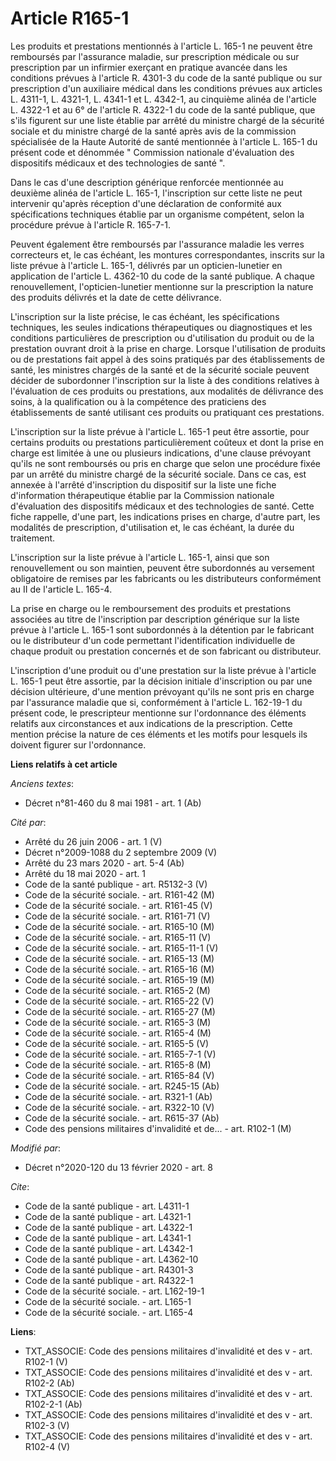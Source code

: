 # Article R165-1

Les produits et prestations mentionnés à l'article L. 165-1 ne peuvent être remboursés par l'assurance maladie, sur
prescription médicale ou sur prescription par un infirmier exerçant en pratique avancée dans les conditions prévues à
l'article R. 4301-3 du code de la santé publique ou sur prescription d'un auxiliaire médical dans les conditions prévues aux
articles L. 4311-1, L. 4321-1, L. 4341-1 et L. 4342-1, au cinquième alinéa de l'article L. 4322-1 et au 6° de l'article R.
4322-1 du code de la santé publique, que s'ils figurent sur une liste établie par arrêté du ministre chargé de la sécurité
sociale et du ministre chargé de la santé après avis de la commission spécialisée de la Haute Autorité de santé mentionnée à
l'article L. 165-1 du présent code et dénommée " Commission nationale d'évaluation des dispositifs médicaux et des
technologies de santé ". 

Dans le cas d'une description générique renforcée mentionnée au deuxième alinéa de l'article L. 165-1, l'inscription sur
cette liste ne peut intervenir qu'après réception d'une déclaration de conformité aux spécifications techniques établie par
un organisme compétent, selon la procédure prévue à l'article R. 165-7-1. 

Peuvent également être remboursés par l'assurance maladie les verres correcteurs et, le cas échéant, les montures
correspondantes, inscrits sur la liste prévue à l'article L. 165-1, délivrés par un opticien-lunetier en application de
l'article L. 4362-10 du code de la santé publique. A chaque renouvellement, l'opticien-lunetier mentionne sur la prescription
la nature des produits délivrés et la date de cette délivrance. 

L'inscription sur la liste précise, le cas échéant, les spécifications techniques, les seules indications thérapeutiques ou
diagnostiques et les conditions particulières de prescription ou d'utilisation du produit ou de la prestation ouvrant droit à
la prise en charge. Lorsque l'utilisation de produits ou de prestations fait appel à des soins pratiqués par des
établissements de santé, les ministres chargés de la santé et de la sécurité sociale peuvent décider de subordonner
l'inscription sur la liste à des conditions relatives à l'évaluation de ces produits ou prestations, aux modalités de
délivrance des soins, à la qualification ou à la compétence des praticiens des établissements de santé utilisant ces produits
ou pratiquant ces prestations. 

L'inscription sur la liste prévue à l'article L. 165-1 peut être assortie, pour certains produits ou prestations
particulièrement coûteux et dont la prise en charge est limitée à une ou plusieurs indications, d'une clause prévoyant qu'ils
ne sont remboursés ou pris en charge que selon une procédure fixée par un arrêté du ministre chargé de la sécurité sociale.
Dans ce cas, est annexée à l'arrêté d'inscription du dispositif sur la liste une fiche d'information thérapeutique établie
par la Commission nationale d'évaluation des dispositifs médicaux et des technologies de santé. Cette fiche rappelle, d'une
part, les indications prises en charge, d'autre part, les modalités de prescription, d'utilisation et, le cas échéant, la
durée du traitement. 

L'inscription sur la liste prévue à l'article L. 165-1, ainsi que son renouvellement ou son maintien, peuvent être
subordonnés au versement obligatoire de remises par les fabricants ou les distributeurs conformément au II de l'article L.
165-4. 

La prise en charge ou le remboursement des produits et prestations associées au titre de l'inscription par description
générique sur la liste prévue à l'article L. 165-1 sont subordonnés à la détention par le fabricant ou le distributeur d'un
code permettant l'identification individuelle de chaque produit ou prestation concernés et de son fabricant ou distributeur. 

L'inscription d'une produit ou d'une prestation sur la liste prévue à l'article L. 165-1 peut être assortie, par la décision
initiale d'inscription ou par une décision ultérieure, d'une mention prévoyant qu'ils ne sont pris en charge par l'assurance
maladie que si, conformément à l'article L. 162-19-1 du présent code, le prescripteur mentionne sur l'ordonnance des éléments
relatifs aux circonstances et aux indications de la prescription. Cette mention précise la nature de ces éléments et les
motifs pour lesquels ils doivent figurer sur l'ordonnance.

**Liens relatifs à cet article**

_Anciens textes_:

  - Décret n°81-460 du 8 mai 1981 - art. 1 (Ab)

_Cité par_:

  - Arrêté du 26 juin 2006 - art. 1 (V)
  - Décret n°2009-1088 du 2 septembre 2009 (V)
  - Arrêté du 23 mars 2020 - art. 5-4 (Ab)
  - Arrêté du 18 mai 2020 - art. 1
  - Code de la santé publique - art. R5132-3 (V)
  - Code de la sécurité sociale. - art. R161-42 (M)
  - Code de la sécurité sociale. - art. R161-45 (V)
  - Code de la sécurité sociale. - art. R161-71 (V)
  - Code de la sécurité sociale. - art. R165-10 (M)
  - Code de la sécurité sociale. - art. R165-11 (V)
  - Code de la sécurité sociale. - art. R165-11-1 (V)
  - Code de la sécurité sociale. - art. R165-13 (M)
  - Code de la sécurité sociale. - art. R165-16 (M)
  - Code de la sécurité sociale. - art. R165-19 (M)
  - Code de la sécurité sociale. - art. R165-2 (M)
  - Code de la sécurité sociale. - art. R165-22 (V)
  - Code de la sécurité sociale. - art. R165-27 (M)
  - Code de la sécurité sociale. - art. R165-3 (M)
  - Code de la sécurité sociale. - art. R165-4 (M)
  - Code de la sécurité sociale. - art. R165-5 (V)
  - Code de la sécurité sociale. - art. R165-7-1 (V)
  - Code de la sécurité sociale. - art. R165-8 (M)
  - Code de la sécurité sociale. - art. R165-84 (V)
  - Code de la sécurité sociale. - art. R245-15 (Ab)
  - Code de la sécurité sociale. - art. R321-1 (Ab)
  - Code de la sécurité sociale. - art. R322-10 (V)
  - Code de la sécurité sociale. - art. R615-37 (Ab)
  - Code des pensions militaires d'invalidité et de... - art. R102-1 (M)

_Modifié par_:

  - Décret n°2020-120 du 13 février 2020 - art. 8

_Cite_:

  - Code de la santé publique - art. L4311-1
  - Code de la santé publique - art. L4321-1
  - Code de la santé publique - art. L4322-1
  - Code de la santé publique - art. L4341-1
  - Code de la santé publique - art. L4342-1
  - Code de la santé publique - art. L4362-10
  - Code de la santé publique - art. R4301-3
  - Code de la santé publique - art. R4322-1
  - Code de la sécurité sociale. - art. L162-19-1
  - Code de la sécurité sociale. - art. L165-1
  - Code de la sécurité sociale. - art. L165-4

**Liens**:

  - TXT_ASSOCIE: Code des pensions militaires d'invalidité et des v - art. R102-1 (V)
  - TXT_ASSOCIE: Code des pensions militaires d'invalidité et des v - art. R102-2 (Ab)
  - TXT_ASSOCIE: Code des pensions militaires d'invalidité et des v - art. R102-2-1 (Ab)
  - TXT_ASSOCIE: Code des pensions militaires d'invalidité et des v - art. R102-3 (V)
  - TXT_ASSOCIE: Code des pensions militaires d'invalidité et des v - art. R102-4 (V)
